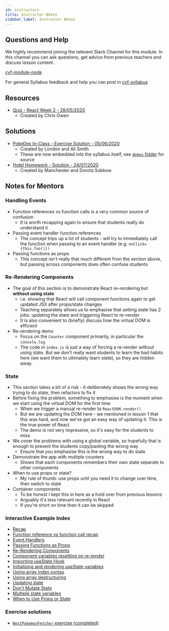 ```yaml
---
id: instructors
title: Instructor Notes
sidebar_label: Instructor Notes
---
```


## Questions and Help

We highly recommend joining the relevent Slack Channel for this module. In this channel you can ask questions, get advice from previous teachers and discuss lesson content.

[cyf-module-node](https://codeyourfuture.slack.com/archives/C76GQDRH9)

For general Syllabus feedback and help you can post in [cyf-syllabus](https://codeyourfuture.slack.com/archives/C012UUW69S8)

## Resources

- [Quiz - React Week 2 - 28/05/2020](https://docs.google.com/forms/d/e/1FAIpQLSf3NisqE5bfJyMXm41W_kW9oSLQVUfaatvHS-gNTh-QXbjWJQ/viewform)
  - Created by Chris Owen

## Solutions

- [PokeDex In-Class - Exercise Solution - 05/06/2020](https://github.com/CodeYourFuture/pokedex-solution)
  - Created by London and Ali Smith
  - These are now embedded into the syllabus itself, see [`demos` folder](https://github.com/CodeYourFuture/syllabus/tree/master/docs/react/week-2/demos) for source
- [Hotel Homework - Solution - 24/07/2020](https://github.com/CodeYourFuture/Hotel-React-solution)
  - Created by Manchester and Dorota Sobkow

## Notes for Mentors

### Handling Events

- Function references vs function calls is a very common source of confusion
  - It is worth recapping again to ensure that students really do understand it
- Passing event handler function references
  - The concept trips up a lot of students - will try to immediately call the function when passing to an event handler (e.g. `onClick={this.foo()})`
- Passing functions as props
  - This concept isn't really that much different from the section above, but passing across components does often confuse students

### Re-Rendering Components

- The goal of this section is to demonstrate React re-rendering but **without using state**
  - i.e. showing that React will call component functions again to get updated JSX after props/state changes
  - Teaching separately allows us to emphasise that setting state has 2 jobs: updating the state and triggering React to re-render
  - It is also convenient to (briefly) discuss how the virtual DOM is efficient
- Re-rendering demo
  - Focus on the `Counter` component primarily, in particular the `console.log`
  - The code in `index.js` is just a way of forcing a re-render without using state. But we don't really want students to learn the bad habits here (we want them to ultimately learn state), so they are hidden away.

### State

- This section takes a bit of a risk - it deliberately shows the wrong way trying to do state, then refactors to fix it
- Before fixing the problem, something to emphasise is the moment when we start using the virtual DOM for the first time
  - When we trigger a manual re-render to `ReactDOM.render()`
  - But we are updating the DOM here - we mentioned in lesson 1 that this was hard, and now we've got an easy way of updating it. This is the true power of React
  - The demo is not very impressive, so it's easy for the students to miss
- We cover the problems with using a global variable, so hopefully that is enough to prevent the students copy/pasting the wrong way
  - Ensure that you emphasise this is the wrong way to do state
- Demonstrate the app with multiple counters
  - Shows that each components remembers their own state separate to other components
- When to use props or state?
  - My rule of thumb: use props until you need it to change over time, then switch to state
- Container components
  - To be honest I kept this in here as a hold over from previous lessons
  - Arguably it's less relevant recently in React
  - If you're short on time then it can be skipped

### Interactive Example Index

- [Recap](https://codesandbox.io/s/react-2-recap-7zvk9n1950?file=/src/HelloMentor.js)
- [Function reference vs function call recap](https://jsbin.com/xudukezaje/edit?js,console)
- [Event Handlers](https://codesandbox.io/s/event-handlers-cc3h7?file=/src/ClickLogger.js)
- [Passing Functions as Props](https://codesandbox.io/s/passing-functions-as-props-zqlnmo16y3?file=/src/ClickLoggerApp.js)
- [Re-Rendering Components](https://codesandbox.io/s/force-component-re-rendering-llow115pll?file=/src/Counter.js)
- [Component variables resetting on re-render](https://codesandbox.io/s/component-variables-resetting-on-re-render-101h1?file=/src/Counter.js)
- [Importing useState Hook](https://codesandbox.io/s/importing-usestate-hook-8jr9f?file=/src/App.js)
- [Initialising and rendering useState variables](https://codesandbox.io/s/initialising-and-rendering-usestate-variables-zgszi?file=/src/Counter.js)
- [Using array index syntax](https://jsbin.com/lihajikesi/edit?js,console)
- [Using array destructuring](https://jsbin.com/keparevoqe/edit?js,console)
- [Updating state](https://codesandbox.io/s/usestate-counter-lorv5?file=/src/Counter.js)
- [Don't Mutate State](https://codesandbox.io/s/dont-mutate-state-hex49?file=/src/Counter.js)
- [Multiple state variables](https://codesandbox.io/s/multiple-state-variables-piq5w?file=/src/FruitCounter.js)
- [When to Use Props or State](https://codesandbox.io/s/when-to-use-props-or-state-9wl90npk4?file=/src/Greeting.js)

### Exercise solutions

- [`BestPokemonFetcher` exercise (completed)](https://codesandbox.io/s/bestpokemonfetcher-exercise-finishing-point-ght8k?file=/src/BestPokemonFetcher.js)
